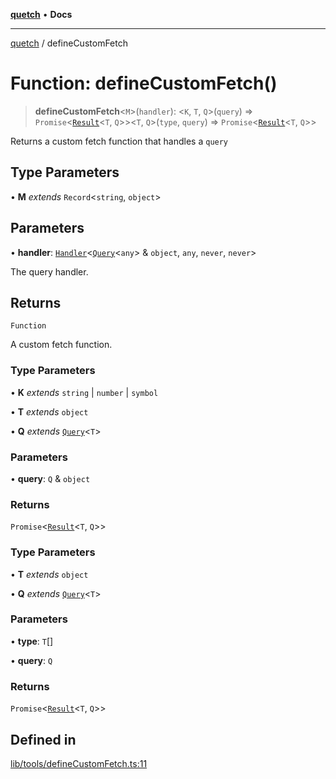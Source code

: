 [**quetch**](../README.md) • **Docs**

***

[quetch](../README.md) / defineCustomFetch

# Function: defineCustomFetch()

> **defineCustomFetch**\<`M`\>(`handler`): \<`K`, `T`, `Q`\>(`query`) => `Promise`\<[`Result`](../type-aliases/Result.md)\<`T`, `Q`\>\>\<`T`, `Q`\>(`type`, `query`) => `Promise`\<[`Result`](../type-aliases/Result.md)\<`T`, `Q`\>\>

Returns a custom fetch function that handles a `query`

## Type Parameters

• **M** *extends* `Record`\<`string`, `object`\>

## Parameters

• **handler**: [`Handler`](../type-aliases/Handler.md)\<[`Query`](../type-aliases/Query.md)\<`any`\> & `object`, `any`, `never`, `never`\>

The query handler.

## Returns

`Function`

A custom fetch function.

### Type Parameters

• **K** *extends* `string` \| `number` \| `symbol`

• **T** *extends* `object`

• **Q** *extends* [`Query`](../type-aliases/Query.md)\<`T`\>

### Parameters

• **query**: `Q` & `object`

### Returns

`Promise`\<[`Result`](../type-aliases/Result.md)\<`T`, `Q`\>\>

### Type Parameters

• **T** *extends* `object`

• **Q** *extends* [`Query`](../type-aliases/Query.md)\<`T`\>

### Parameters

• **type**: `T`[]

• **query**: `Q`

### Returns

`Promise`\<[`Result`](../type-aliases/Result.md)\<`T`, `Q`\>\>

## Defined in

[lib/tools/defineCustomFetch.ts:11](https://github.com/nevoland/quetch/blob/b70842cb9761fe7c217edef26e0fbc90449abccb/lib/tools/defineCustomFetch.ts#L11)
